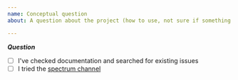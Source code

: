 ```yaml
---
name: Conceptual question
about: A question about the project (how to use, not sure if something is wrong, etc.)

---
```


<!-- Not following the template might result in your issue being closed without further notice -->
**_Question_**

* [ ] I've checked documentation and searched for existing issues
* [ ] I tried the [spectrum channel](https://spectrum.chat/?t=dad48299-3dfc-4e10-b6da-9af1e39498a3)

<!-- Write your question below -->
